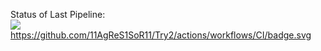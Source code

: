 Status of Last Pipeline:<br>
<img src="https://github.com/11AgReS1SoR11/Try2/workflows/CI/badge.svg"><br>
https://github.com/11AgReS1SoR11/Try2/actions/workflows/CI/badge.svg
